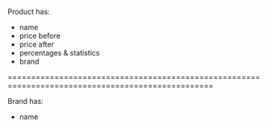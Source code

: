 Product has:

- name
- price before
- price after
- percentages & statistics
- brand

==================================================================================================

Brand has:

- name
